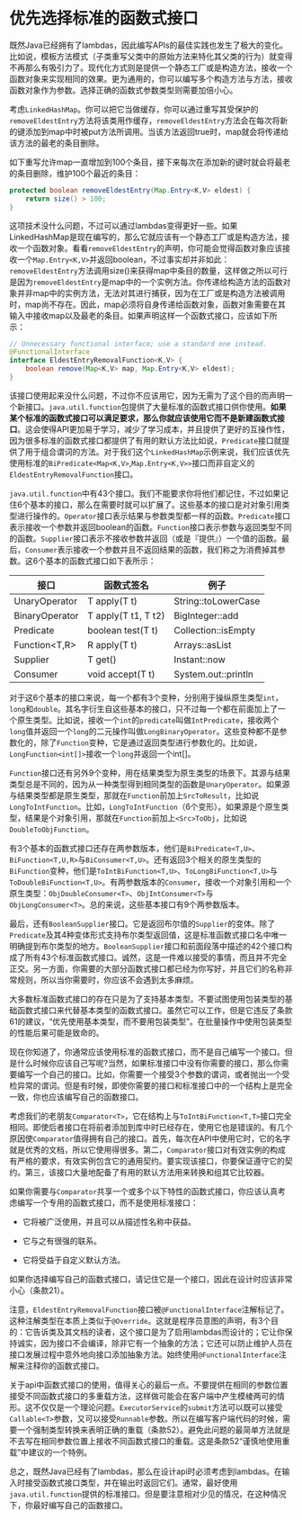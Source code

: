 # 优先选择标准的函数式接口

既然Java已经拥有了lambdas，因此编写APIs的最佳实践也发生了极大的变化。比如说，模板方法模式（子类重写父类中的原始方法来特化其父类的行为）就变得不再那么有吸引力了。现代化方式则是提供一个静态工厂或是构造方法，接收一个函数对象来实现相同的效果。更为通用的，你可以编写多个构造方法与方法，接收函数对象作为参数。选择正确的函数式参数类型则需要加倍小心。

考虑`LinkedHashMap`。你可以把它当做缓存，你可以通过重写其受保护的`removeEldestEntry`方法将该类用作缓存，`removeEldestEntry`方法会在每次将新的键添加到map中时被put方法所调用。当该方法返回true时，map就会将传递给该方法的最老的条目删除。

如下重写允许map一直增加到100个条目，接下来每次在添加新的键时就会将最老的条目删除，维护100个最近的条目：

```java
protected boolean removeEldestEntry(Map.Entry<K,V> eldest) {
	return size() > 100;
}
```

这项技术没什么问题，不过可以通过lambdas变得更好一些。如果LinkedHashMap是现在编写的，那么它就应该有一个静态工厂或是构造方法，接收一个函数对象。看看`removeEldestEntry`的声明，你可能会觉得函数对象应该接收一个`Map.Entry<K,V>`并返回boolean，不过事实却并非如此：`removeEldestEntry`方法调用size()来获得map中条目的数量，这样做之所以可行是因为`removeEldestEntry`是map中的一个实例方法。你传递给构造方法的函数对象并非map中的实例方法，无法对其进行捕获，因为在工厂或是构造方法被调用时，map尚不存在。因此，map必须将自身传递给函数对象，函数对象需要在其输入中接收map以及最老的条目。如果声明这样一个函数式接口，应该如下所示：

```java
// Unnecessary functional interface; use a standard one instead.
@FunctionalInterface
interface EldestEntryRemovalFunction<K,V> {
	boolean remove(Map<K,V> map, Map.Entry<K,V> eldest);
}
```

该接口使用起来没什么问题，不过你不应该用它，因为无需为了这个目的而声明一个新接口。`java.util.function`包提供了大量标准的函数式接口供你使用。**如果某个标准的函数式接口可以满足要求，那么你就应该使用它而不是新建函数式接口**。这会使得API更加易于学习，减少了学习成本，并且提供了更好的互操作性，因为很多标准的函数式接口都提供了有用的默认方法比如说，`Predicate`接口就提供了用于组合谓词的方法。对于我们这个`LinkedHashMap`示例来说，我们应该优先使用标准的`BiPredicate<Map<K,V>`,`Map.Entry<K,V>>`接口而非自定义的`EldestEntryRemovalFunction`接口。

`java.util.function`中有43个接口。我们不能要求你将他们都记住，不过如果记住6个基本的接口，那么在需要时就可以扩展了。这些基本的接口是对对象引用类型进行操作的。`Operator`接口表示结果与参数类型都一样的函数。`Predicate`接口表示接收一个参数并返回boolean的函数。`Function`接口表示参数与返回类型不同的函数。`Supplier`接口表示不接收参数并返回（或是『提供』）一个值的函数。最后，`Consumer`表示接收一个参数并且不返回结果的函数，我们称之为消费掉其参数。这6个基本的函数式接口如下表所示：

| 接口              | 函数式签名          | 例子                |
| ----------------- | ------------------- | ------------------- |
| UnaryOperator<T>  | T apply(T t)        | String::toLowerCase |
| BinaryOperator<T> | T apply(T t1, T t2) | BigInteger::add     |
| Predicate<T>      | boolean test(T t)   | Collection::isEmpty |
| Function<T,R>     | R apply(T t)        | Arrays::asList      |
| Supplier<T>       | T get()             | Instant::now        |
| Consumer<T>       | void accept(T t)    | System.out::println |

对于这6个基本的接口来说，每一个都有3个变种，分别用于操纵原生类型`int`，`long`和`double`。其名字衍生自这些基本的接口，只不过每一个都在前面加上了一个原生类型。比如说，接收一个`int`的`predicate`叫做`IntPredicate`，接收两个`long`值并返回一个`long`的二元操作叫做`LongBinaryOperator`。这些变种都不是参数化的，除了`Function`变种，它是通过返回类型进行参数化的。比如说，`LongFunction<int[]>`接收一个`long`并返回一个int[]。

`Function`接口还有另外9个变种，用在结果类型为原生类型的场景下。其源与结果类型总是不同的，因为从一种类型得到相同类型的函数是`UnaryOperator`。如果源与结果类型都是原生类型，那就在`Function`前加上`SrcToResult`，比如说`LongToIntFunction`。比如，` LongToIntFunction `（6个变形）。如果源是个原生类型，结果是个对象引用，那就在`Function`前加上`<Src>ToObj`，比如说`DoubleToObjFunction`。

有3个基本的函数式接口还存在两参数版本，他们是`BiPredicate<T,U>`、`BiFunction<T,U,R>`与`BiConsumer<T,U>`。还有返回3个相关的原生类型的`BiFunction`变种，他们是`ToIntBiFunction<T,U>`、`ToLongBiFunction<T,U>`与`ToDoubleBiFunction<T,U>`。有两参数版本的`Consumer`，接收一个对象引用和一个原生类型：`ObjDoubleConsumer<T>`、`ObjIntConsumer<T>`与`ObjLongConsumer<T>`。总的来说，这些基本接口有9个两参数版本。

最后，还有`BooleanSupplier`接口。它是返回布尔值的`Supplier`的变体。除了`Predicate`及其4种变体形式支持布尔类型返回值，这是标准函数式接口名中唯一明确提到布尔类型的地方。`BooleanSupplier`接口和前面段落中描述的42个接口构成了所有43个标准函数式接口。诚然，这是一件难以接受的事情，而且并不完全正交。另一方面，你需要的大部分函数式接口都已经为你写好，并且它们的名称非常规则，所以当你需要时，你应该不会遇到太多麻烦。

大多数标准函数式接口的存在只是为了支持基本类型。不要试图使用包装类型的基础函数式接口来代替基本类型的函数式接口。虽然它可以工作，但是它违反了条款61的建议，“优先使用基本类型，而不要用包装类型”。在批量操作中使用包装类型的性能后果可能是致命的。

现在你知道了，你通常应该使用标准的函数式接口，而不是自己编写一个接口。但是什么时候你应该自己写呢?当然，如果标准接口中没有你需要的接口，那么你需要编写一个自己的接口。比如，你需要一个接受3个参数的谓词，或者抛出一个受检异常的谓词。但是有时候，即使你需要的接口和标准接口中的一个结构上是完全一致，你也应该编写自己的函数接口。

考虑我们的老朋友`Comparator<T>`，它在结构上与`ToIntBiFunction<T,T>`接口完全相同。即使后者接口在将前者添加到库中时已经存在，使用它也是错误的。有几个原因使`Comparator`值得拥有自己的接口。首先，每次在API中使用它时，它的名字就是优秀的文档，所以它使用得很多。第二，`Comparator`接口对有效实例的构成有严格的要求，有效实例包含它的通用契约。要实现该接口，你要保证遵守它的契约。第三，该接口大量地配备了有用的默认方法用来转换和组其它比较器。

如果你需要与`Comparator`共享一个或多个以下特性的函数式接口，你应该认真考虑编写一个专用的函数式接口，而不是使用标准接口：
 - 它将被广泛使用，并且可以从描述性名称中获益。

 - 它与之有很强的联系。

 - 它将受益于自定义默认方法。

如果你选择编写自己的函数式接口，请记住它是一个接口，因此在设计时应该非常小心（条款21）。

注意，`EldestEntryRemovalFunction`接口被`@FunctionalInterface`注解标记了。这种注解类型在本质上类似于`@Override`。这就是程序员意图的声明，有3个目的：它告诉类及其文档的读者，这个接口是为了启用lambdas而设计的；它让你保持诚实，因为接口不会编译，除非它有一个抽象的方法；它还可以防止维护人员在接口发展过程中意外地向接口添加抽象方法。始终使用`@FunctionalInterface`注解来注释你的函数式接口。

关于api中函数式接口的使用，值得关心的最后一点。不要提供在相同的参数位置接受不同函数式接口的多重载方法，这样做可能会在客户端中产生模棱两可的情形。这不仅仅是一个理论问题。`ExecutorService`的`submit`方法可以既可以接受`Callable<T>`参数，又可以接受`Runnable`参数。所以在编写客户端代码的时候，需要一个强制类型转换来表明正确的重载（条款52）。避免此问题的最简单方法就是不去写在相同参数位置上接收不同函数式接口的重载。这是条款52“谨慎地使用重载”中建议的一个特例。

总之，既然Java已经有了lambdas，那么在设计api时必须考虑到lambdas。在输入时接受函数式接口类型，并在输出时返回它们。通常，最好使用`java.util.function`提供的标准接口。但是要注意相对少见的情况，在这种情况下，你最好编写自己的函数接口。

